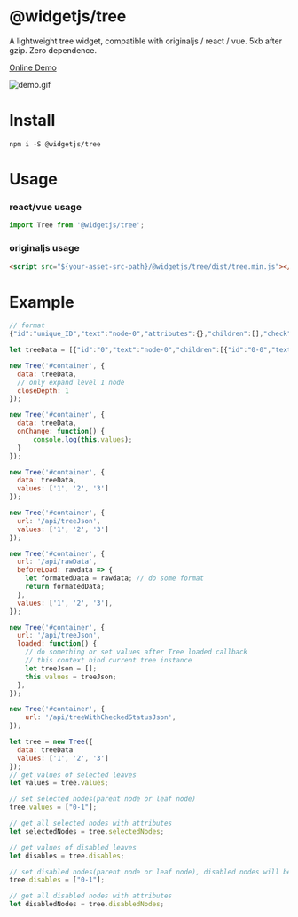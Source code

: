 # @widgetjs/tree

A lightweight tree widget, compatible with originaljs / react / vue. 5kb after gzip. Zero dependence.

[Online Demo](https://daweilv.github.io/treejs/)

![demo.gif](https://daweilv.github.io/treejs/demo.gif)

# Install

`npm i -S @widgetjs/tree`

# Usage

### react/vue usage

```js
import Tree from '@widgetjs/tree';
```

### originaljs usage

```html
<script src="${your-asset-src-path}/@widgetjs/tree/dist/tree.min.js"></script>
```

# Example

```js
// format
{"id":"unique_ID","text":"node-0","attributes":{},"children":[],"check":true/false}
```

```js
let treeData = [{"id":"0","text":"node-0","children":[{"id":"0-0","text":"node-0-0","children":[{"id":"0-0-0","text":"node-0-0-0"},{"id":"0-0-1","text":"node-0-0-1"},{"id":"0-0-2","text":"node-0-0-2"}]},{"id":"0-1","text":"node-0-1"}]},{"id":"1","text":"node-1","children":[{"id":"1-0","text":"node-1-0"},{"id":"1-1","text":"node-1-1"}]}];

new Tree('#container', {
  data: treeData,
  // only expand level 1 node
  closeDepth: 1
});

new Tree('#container', {
  data: treeData,
  onChange: function() {
      console.log(this.values);
  }
});

new Tree('#container', {
  data: treeData,
  values: ['1', '2', '3']
});

new Tree('#container', {
  url: '/api/treeJson',
  values: ['1', '2', '3']
});

new Tree('#container', {
  url: '/api/rawData',
  beforeLoad: rawdata => {
    let formatedData = rawdata; // do some format
    return formatedData;
  },
  values: ['1', '2', '3'],
});

new Tree('#container', {
  url: '/api/treeJson',
  loaded: function() {
    // do something or set values after Tree loaded callback
    // this context bind current tree instance
    let treeJson = [];
    this.values = treeJson;
  },
});

new Tree('#container', {
    url: '/api/treeWithCheckedStatusJson',
});

let tree = new Tree({
  data: treeData
  values: ['1', '2', '3']
});
// get values of selected leaves
let values = tree.values;

// set selected nodes(parent node or leaf node)
tree.values = ["0-1"];

// get all selected nodes with attributes
let selectedNodes = tree.selectedNodes;

// get values of disabled leaves
let disables = tree.disables;

// set disabled nodes(parent node or leaf node), disabled nodes will be readonly and unchangeable.
tree.disables = ["0-1"];

// get all disabled nodes with attributes
let disabledNodes = tree.disabledNodes;
```
